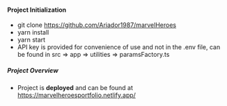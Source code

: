 #### Project Initialization

-   git clone https://github.com/Ariador1987/marvelHeroes
-   yarn install
-   yarn start
-   API key is provided for convenience of use and not in the .env file, can be found in src => app => utilities => paramsFactory.ts

##### Project Overview

-   Project is **deployed** and can be found at https://marvelheroesportfolio.netlify.app/ 
